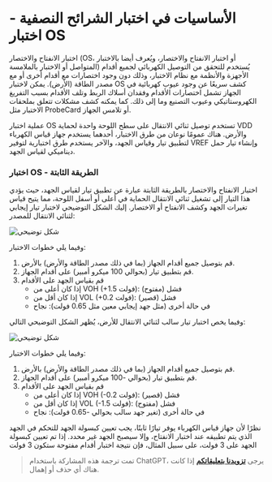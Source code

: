 # الأساسيات في اختبار الشرائح النصفية - اختبار OS

اختبار الانفتاح والاختصار (OS، أو اختبار الانفتاح والاختصار، ويُعرف أيضا بالاختبار المتواصل أو الاختبار بالملامسة) يُستخدم للتحقق من التوصيل الكهربائي لجميع أقدام الأجهزة والأنظمة مع نظام الاختبار، وذلك دون وجود اختصارات مع أقدام أخرى أو مع مصدر الطاقة (الأرض). يمكن لاختبار OS كشف سريعًا عن وجود عيوب كهربائية في الجهاز تشمل اختصارات الأقدام وفقدان أسلاك الربط وتلف الأقدام بسبب التفريغ الكهروستاتيكي وعيوب التصنيع وما إلى ذلك. كما يمكنه كشف مشكلات تتعلق بملحقات الاختبار مثل ProbeCard أو تلامس الجهاز.

عملية اختبار OS تستخدم توصيل ثنائي الانتقال على سطح اللوحة واحدة لحماية VDD والأرض. هناك عمومًا نوعان من طرق الاختبار، أحدهما يستخدم جهاز قياس الكهرباء لتطبيق تيار وقياس الجهد، والآخر يستخدم طرق اختبارية لتوفير VREF وإنشاء تيار حمل ديناميكي لقياس الجهد.

### اختبار OS - الطريقة الثابتة

اختبار الانفتاح والاختصار بالطريقة الثابتة عبارة عن تطبيق تيار لقياس الجهد، حيث يؤدي هذا التيار إلى تشغيل ثنائي الانتقال الحماية في أعلى أو أسفل اللوحة، مما يتيح قياس تغيرات الجهد وكشف الانفتاح أو الاختصار. إليك الشكل التوضيحي لاختبار تيار إيجابي لثنائي الانتقال للمصدر:

![شكل توضيحي](https://media.wiki-power.com/img/20220805165031.png)

وفيما يلي خطوات الاختبار:

1. قم بتوصيل جميع أقدام الجهاز (بما في ذلك مصدر الطاقة والأرض) بالأرض.
2. قم بتطبيق تيار (بحوالي 100 ميكرو أمبير) على أقدام الجهاز.
3. قم بقياس الجهد على الأقدام
   - إذا كان أعلى من VOH (+1.5 فولت): فشل (مفتوح)
   - إذا كان أقل من VOL (+0.2 فولت): فشل (قصير)
   - في حالة أخرى (مثل جهد إيجابي معين مثل 0.65 فولت): نجاح

وفيما يخص اختبار تيار سالب لثنائي الانتقال للأرض، يُظهر الشكل التوضيحي التالي:

![شكل توضيحي](https://media.wiki-power.com/img/20220728142155.png)

وفيما يلي خطوات الاختبار:

1. قم بتوصيل جميع أقدام الجهاز (بما في ذلك مصدر الطاقة والأرض) بالأرض.
2. قم بتطبيق تيار (بحوالي -100 ميكرو أمبير) على أقدام الجهاز.
3. قم بقياس الجهد على الأقدام
   - إذا كان أعلى من VOH (-0.2 فولت): فشل (قصير)
   - إذا كان أقل من VOL (-1.5 فولت): فشل (مفتوح)
   - في حالة أخرى (تغير جهد سالب بحوالي -0.65 فولت): نجاح

نظرًا لأن جهاز قياس الكهرباء يوفر تيارًا ثابتًا، يجب تعيين كبسولة الجهد للتحكم في الجهد الذي يتم تطبيقه عند اختبار الانفتاح، وإلا سيصبح الجهد غير محدد. إذا تم تعيين كبسولة الجهد على 3 فولت، على سبيل المثال، فإن نتيجة اختبار أقدام مفتوحة ستكون 3 فولت

> تمت ترجمة هذه المشاركة باستخدام ChatGPT، يرجى [**تزويدنا بتعليقاتكم**](https://github.com/linyuxuanlin/Wiki_MkDocs/issues/new) إذا كانت هناك أي حذف أو إهمال.
